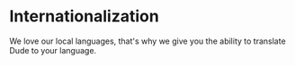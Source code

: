 # Internationalization

 We love our local languages, that's why we give you the ability to translate Dude to your language.